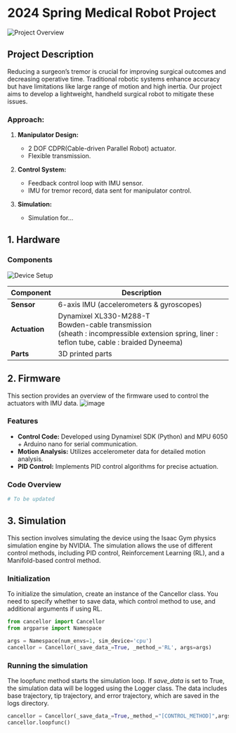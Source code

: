 # 2024 Spring Medical Robot Project
![Project Overview](https://github.com/dn0908/24-1_MedicalRobotProject/assets/94898107/eac5be34-a4ea-4aff-9291-83d0139e3387)

  
## Project Description

Reducing a surgeon’s tremor is crucial for improving surgical outcomes and decreasing operative time. Traditional robotic systems enhance accuracy but have limitations like large range of motion and high inertia. Our project aims to develop a lightweight, handheld surgical robot to mitigate these issues.

### Approach:
1. **Manipulator Design:** 
   - 2 DOF CDPR(Cable-driven Parallel Robot) actuator.
   - Flexible transmission.

2. **Control System:** 
   - Feedback control loop with IMU sensor.
   - IMU for tremor record, data sent for manipulator control.
    
3. **Simulation:** 
   - Simulation for...


  
## 1. Hardware

### Components
![Device Setup](https://github.com/dn0908/24-1_MedicalRobotProject/assets/94898107/76d03af7-3476-41e7-9ba6-e97054d1a286)


| Component    | Description                                                                                       |
|--------------|---------------------------------------------------------------------------------------------------|
| **Sensor**   | 6-axis IMU (accelerometers & gyroscopes)                                                          |
| **Actuation**| Dynamixel XL330-M288-T <br> Bowden-cable transmission <br> (sheath : incompressible extension spring, liner : teflon tube, cable : braided Dyneema) |
| **Parts**    | 3D printed parts  

  
## 2. Firmware
This section provides an overview of the firmware used to control the actuators with IMU data.
![image](https://github.com/dn0908/24-1_MedicalRobotProject/assets/94898107/c038872f-b11c-475c-882e-7445bb3f8efd)



### Features
- **Control Code:** Developed using Dynamixel SDK (Python) and MPU 6050 + Arduino nano for serial communication.
- **Motion Analysis:** Utilizes accelerometer data for detailed motion analysis.
- **PID Control:** Implements PID control algorithms for precise actuation.

### Code Overview

```python
# To be updated

```

  
## 3. Simulation
This section involves simulating the device using the Isaac Gym physics simulation engine by NVIDIA. The simulation allows the use of different control methods, including PID control, Reinforcement Learning (RL), and a Manifold-based control method.

### Initialization
To initialize the simulation, create an instance of the Cancellor class. You need to specify whether to save data, which control method to use, and additional arguments if using RL.
```python
from cancellor import Cancellor
from argparse import Namespace

args = Namespace(num_envs=1, sim_device='cpu')
cancellor = Cancellor(_save_data_=True, _method_='RL', args=args)
```
### Running the simulation
The loopfunc method starts the simulation loop. If _save_data_ is set to True, the simulation data will be logged using the Logger class. The data includes base trajectory, tip trajectory, and error trajectory, which are saved in the logs directory. 
```python
cancellor = Cancellor(_save_data_=True,_method_="[CONTROL_METHOD]",args=args)
cancellor.loopfunc()
```
